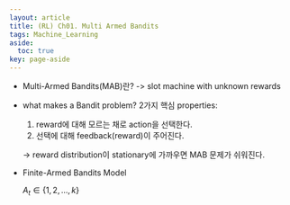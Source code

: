 ```yaml
---
layout: article
title: (RL) Ch01. Multi Armed Bandits
tags: Machine_Learning
aside:
  toc: true
key: page-aside
---
```



* Multi-Armed Bandits(MAB)란?
  -> slot machine with unknown rewards

* what makes a Bandit problem?
  2가지 핵심 properties:
    1) reward에 대해 모르는 채로 action을 선택한다.
    2) 선택에 대해 feedback(reward)이 주어진다.

    -> reward distribution이 stationary에 가까우면 MAB 문제가 쉬워진다.

* Finite-Armed Bandits Model

  $A_t \in \{ 1, 2, ... , k \}$
